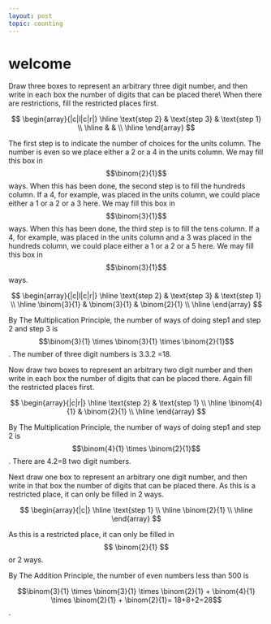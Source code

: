 ```yaml
---
layout: post
topic: counting
---
```

# welcome
Draw three boxes to represent an arbitrary three digit number, and then write in each box the number of digits that can be placed there\\
When there are restrictions, fill the restricted places first.

$$
\begin{array}{|c|l|c|r|}
\hline
\text{step 2} & \text{step 3} & \text{step 1} \\
\hline
  &  &  \\
\hline
\end{array}
$$

The first step is to indicate the number of choices for the units column.
The number is even so we place either a 2 or a 4 in the units column. We may fill this box in $$\binom{2}{1}$$ ways.
When this has been done, the second step is to fill the hundreds column. If a 4, for example, was placed in the units column, we could place either a 1 or a 2 or a 3 here. We may fill this box in $$\binom{3}{1}$$ ways.
When this has been done, the third step is to fill the tens column. If a 4, for example, was placed in the units column and a 3 was placed in the hundreds column, we could place either a 1 or a 2 or a 5  here. We may fill this box in $$\binom{3}{1}$$ ways.
   
$$
\begin{array}{|c|l|c|r|}
\hline
\text{step 2} & \text{step 3} & \text{step 1} \\
\hline
\binom{3}{1} & \binom{3}{1}  & \binom{2}{1}  \\
\hline
\end{array}
$$

By The Multiplication Principle, the number of ways of doing step1 and step 2 and step 3 is $$\binom{3}{1} \times \binom{3}{1} \times \binom{2}{1}$$. The number of three digit numbers is 3.3.2 =18.


Now draw two boxes to represent an arbitrary two digit number and then write in each box the number of digits that can be placed there.
Again fill the restricted places first.

$$
\begin{array}{|c|r|}
\hline
 \text{step 2} & \text{step 1} \\
\hline
\binom{4}{1}  & \binom{2}{1}  \\
\hline
\end{array}
$$

By The Multiplication Principle, the number of ways of doing step1 and step 2 is $$\binom{4}{1} \times \binom{2}{1}$$. There are 4.2=8 two digit numbers.


Next draw one box to represent an arbitrary one digit number, and then write in that box the number of digits that can be placed there.
As this is a restricted place, it can only be filled in 2 ways.

$$
\begin{array}{|c|}
\hline
 \text{step 1} \\
\hline
\binom{2}{1}  \\
\hline
\end{array}
$$

As this is a restricted place, it can only be filled in $$ \binom{2}{1} $$ or 2 ways.


By The Addition Principle, the number of even numbers less than 500 is

$$\binom{3}{1} \times \binom{3}{1} \times \binom{2}{1} + \binom{4}{1} \times \binom{2}{1} + \binom{2}{1}= 18+8+2=28$$.









 
